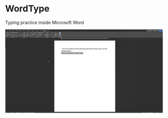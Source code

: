 # WordType
Typing practice inside Microsoft Word

![](https://github.com/DevinStrom/WordType/blob/main/WordType.gif)
